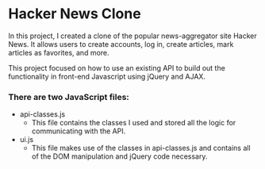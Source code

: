 # Hacker News Clone

In this project, I created a clone of the popular news-aggregator site Hacker News. It allows users to create accounts, log in, create articles, mark articles as favorites, and more.

This project focused on how to use an existing API to build out the functionality in front-end Javascript using jQuery and AJAX.

### There are two JavaScript files:
- api-classes.js
  - This file contains the classes I used and stored all the logic for communicating with the API.
- ui.js
  - This file makes use of the classes in api-classes.js and contains all of the DOM manipulation and jQuery code necessary.


